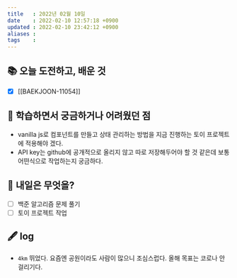```yaml
---
title   : 2022년 02월 10일 
date    : 2022-02-10 12:57:18 +0900
updated : 2022-02-10 23:42:12 +0900
aliases : 
tags    : 
---
```

## 📚 오늘 도전하고, 배운 것
- [x] [[BAEKJOON-11054]]

## 🤔 학습하면서 궁금하거나 어려웠던 점 
- vanilla js로 컴포넌트를 만들고 상태 관리하는 방법을 지금 진행하는 토이 프로젝트에 적용해야 겠다. 
- API key는 github에 공개적으로 올리지 않고 따로 저장해두어야 할 것 같은데 보통 어떤식으로 작업하는지 궁금하다. 
	
## 🌅 내일은 무엇을?
- [ ] 백준 알고리즘 문제 풀기
- [ ] 토이 프로젝트 작업 
			
## 🖋 log
- `4km` 뛰었다. 요즘엔 공원이라도 사람이 많으니 조심스럽다. 올해 목표는 코로나 안걸리기다. 
